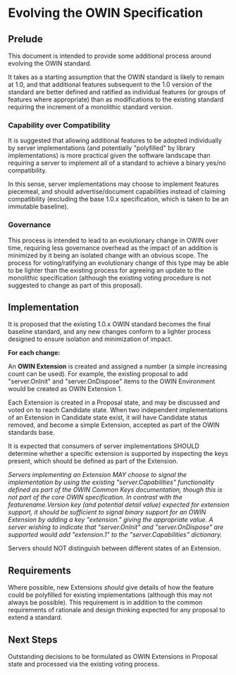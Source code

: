 # Evolving the OWIN Specification
## Prelude
This document is intended to provide some additional process around evolving the OWIN standard.

It takes as a starting assumption that the OWIN standard is likely to remain at 1.0, and that additional features subsequent to the 1.0 version of the standard are better defined and ratified as individual features (or groups of features where appropriate) than as modifications to the existing standard requiring the increment of a monolithic standard version.

### Capability over Compatibility
It is suggested that allowing additional features to be adopted individually by server implementations (and potentially "polyfilled" by library implementations) is more practical given the software landscape than requiring a server to implement all of a standard to achieve a binary yes/no compatibility.

In this sense, server implementations may choose to implement features piecemeal, and should advertise/document capabilities instead of claiming compatibility (excluding the base 1.0.x specification, which is taken to be an immutable baseline).

### Governance

This process is intended to lead to an evolutionary change in OWIN over time, requiring less governance overhead as the impact of an addition is minimized by it being an isolated change with an obvious scope. The process for voting/ratifying an evolutionary change of this type may be able to be lighter than the existing process for agreeing an update to the monolithic specification (although the existing voting procedure is not suggested to change as part of this proposal).

## Implementation

It is proposed that the existing 1.0.x OWIN standard becomes the final baseline standard, and any new changes conform to a lighter process designed to ensure isolation and minimization of impact.

__For each change:__

An __OWIN Extension__ is created and assigned a number (a simple increasing count can be used). For example, the existing proposal to add "server.OnInit" and "server.OnDispose" items to the OWIN Environment would be created as OWIN Extension 1.

Each Extension is created in a Proposal state, and may be discussed and voted on to reach Candidate state. When two independent implementations of an Extension in Candidate state exist, it will have Candidate status removed, and become a simple Extension, accepted as part of the OWIN standards base.

It is expected that consumers of server implementations SHOULD determine whether a specific extension is supported by inspecting the keys present, which should be defined as part of the Extension.

*Servers implementing an Extension MAY choose to signal the implementation by using the existing "server.Capabilities" functionality defined as part of the OWIN Common Keys documentation, though this is not part of the core OWIN specification. In contrast with the featurename.Version key (and potential detail value) expected for extension support, it should be sufficient to signal binary support for an OWIN Extension by adding a key "extension.<number>" giving the appropriate value. A server wishing to indicate that "server.OnInit" and "server.OnDispose" are supported would add "extension.1" to the "server.Capabilities" dictionary.*

Servers should NOT distinguish between different states of an Extension.

## Requirements

Where possible, new Extensions *should* give details of how the feature could be polyfilled for existing implementations (although this may not always be possible). This requirement is in addition to the common requirements of rationale and design thinking expected for any proposal to extend a standard.

## Next Steps

Outstanding decisions to be formulated as OWIN Extensions in Proposal state and processed via the existing voting process.

